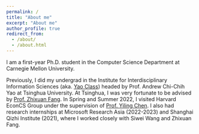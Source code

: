 ```yaml
---
permalink: /
title: "About me"
excerpt: "About me"
author_profile: true
redirect_from: 
  - /about/
  - /about.html
---
```


I am a first-year Ph.D. student in the Computer Science Department at Carnegie Mellon University. 

Previously, I did my undergrad in the Institute for Interdisciplinary Information Sciences (aka. <a href="https://iiis.tsinghua.edu.cn/en/yaoclass/">Yao Class</a>) headed by Prof. Andrew Chi-Chih Yao at Tsinghua University. At Tsinghua, I was very fortunate to be advised by <a href="https://people.iiis.tsinghua.edu.cn/~fang/">Prof. Zhixuan Fang</a>. 
In Spring and Summer 2022, I visited Harvard EconCS Group under the supervision of <a href="https://yiling.seas.harvard.edu/">Prof. Yiling Chen</a>. 
I also had research internships at Microsoft Research Asia (2022-2023) and Shanghai Qizhi Institute (2021), where I worked closely with Siwei Wang and Zhixuan Fang. 

